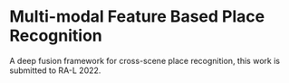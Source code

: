 # Multi-modal Feature Based Place Recognition
  A deep fusion framework for cross-scene place recognition, this work is submitted to RA-L 2022.
